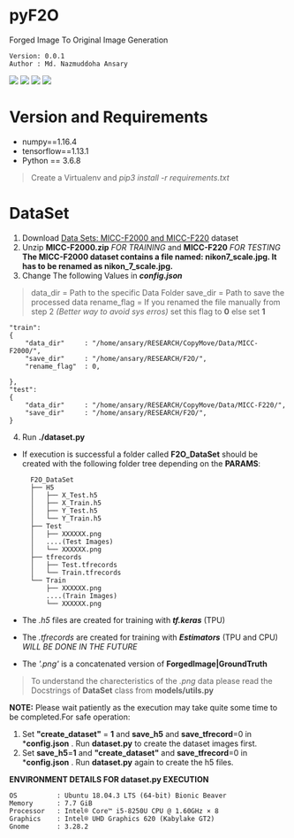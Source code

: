 # pyF2O
Forged Image To Original Image Generation

    Version: 0.0.1    
    Author : Md. Nazmuddoha Ansary    
                  
![](/info/src_img/python.ico?raw=true )
![](/info/src_img/tensorflow.ico?raw=true)
![](/info/src_img/keras.ico?raw=true)
![](/info/src_img/col.ico?raw=true)

# Version and Requirements
* numpy==1.16.4  
* tensorflow==1.13.1        
* Python == 3.6.8
> Create a Virtualenv and *pip3 install -r requirements.txt*

#  DataSet
1. Download [Data Sets: MICC-F2000 and MICC-F220](http://lci.micc.unifi.it/labd/2015/01/copy-move-forgery-detection-and-localization/) dataset    
2. Unzip **MICC-F2000.zip** *FOR TRAINING* and **MICC-F220** *FOR TESTING*   
        **The MICC-F2000 dataset contains a file named: nikon7_scale.jpg. It has to be renamed as nikon_7_scale.jpg.**         
3. Change The following Values in ***config.json*** 
> data_dir      = Path to the specific Data Folder
> save_dir      = Path to save the processed data
> rename_flag   = If you renamed the file manually from step 2 *(Better way to avoid sys erros)* set this flag to **0** else set **1**  

    "train":   
    {  
        "data_dir"     : "/home/ansary/RESEARCH/CopyMove/Data/MICC-F2000/", 
        "save_dir"     : "/home/ansary/RESEARCH/F2O/",
        "rename_flag"  : 0,
    
    },  
    "test":  
    {  
        "data_dir"     : "/home/ansary/RESEARCH/CopyMove/Data/MICC-F220/",
        "save_dir"     : "/home/ansary/RESEARCH/F2O/",
    }        

4. Run **./dataset.py**
* If execution is successful a folder called **F2O_DataSet** should be created with the following folder tree depending on the **PARAMS**:  

        F2O_DataSet  
        ├── H5  
        │   ├── X_Test.h5  
        │   ├── X_Train.h5  
        │   ├── Y_Test.h5  
        │   └── Y_Train.h5  
        ├── Test  
        │   ├── XXXXXX.png  
        │   ....(Test Images)  
        │   └── XXXXXX.png  
        ├── tfrecords  
        │   ├── Test.tfrecords  
        │   └── Train.tfrecords  
        └── Train  
            ├── XXXXXX.png  
            ....(Train Images)      
            └── XXXXXX.png  

* The *.h5* files are created for training with ***tf.keras*** (TPU)
* The *.tfrecords* are created for training with ***Estimators*** (TPU and CPU) *WILL BE DONE IN THE FUTURE*
* The *'.png'* is a concatenated version of **ForgedImage|GroundTruth**
> To understand the charecteristics of the *.png* data please read the Docstrings of **DataSet** class from  **models/utils.py**  

**NOTE:** Please wait patiently as the execution may take quite some time to be completed.For safe operation:
1. Set **"create_dataset"** = **1** and **save_h5** and **save_tfrecord**=0 in ***config.json** . Run **dataset.py** to create the dataset images first.
2. Set **save_h5**=**1** and **"create_dataset"** and **save_tfrecord**=0 in ***config.json** . Run **dataset.py** again to create the h5 files.


**ENVIRONMENT DETAILS FOR dataset.py EXECUTION**  

    OS          : Ubuntu 18.04.3 LTS (64-bit) Bionic Beaver        
    Memory      : 7.7 GiB  
    Processor   : Intel® Core™ i5-8250U CPU @ 1.60GHz × 8    
    Graphics    : Intel® UHD Graphics 620 (Kabylake GT2)  
    Gnome       : 3.28.2  
